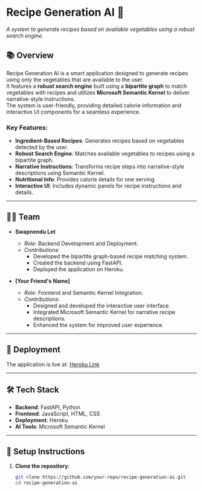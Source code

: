 # Recipe Generation AI 🍲  
_A system to generate recipes based on available vegetables using a robust search engine._

## 📚 Overview  
Recipe Generation AI is a smart application designed to generate recipes using only the vegetables that are available to the user.  
It features a **robust search engine** built using a **bipartite graph** to match vegetables with recipes and utilizes **Microsoft Semantic Kernel** to deliver narrative-style instructions.  
The system is user-friendly, providing detailed calorie information and interactive UI components for a seamless experience.

### Key Features:  
- **Ingredient-Based Recipes**: Generates recipes based on vegetables detected by the user.  
- **Robust Search Engine**: Matches available vegetables to recipes using a bipartite graph.  
- **Narrative Instructions**: Transforms recipe steps into narrative-style descriptions using Semantic Kernel.  
- **Nutritional Info**: Provides calorie details for one serving.  
- **Interactive UI**: Includes dynamic panels for recipe instructions and details.

---

## 👩‍💻 Team  
- **Swapnendu Let**  
  - _Role_: Backend Development and Deployment.  
  - _Contributions_:  
    - Developed the bipartite graph-based recipe matching system.  
    - Created the backend using FastAPI.  
    - Deployed the application on Heroku.  

- **[Your Friend's Name]**  
  - _Role_: Frontend and Semantic Kernel Integration.  
  - _Contributions_:  
    - Designed and developed the interactive user interface.  
    - Integrated Microsoft Semantic Kernel for narrative recipe descriptions.  
    - Enhanced the system for improved user experience.

---

## 🚀 Deployment  
The application is live at: [Heroku Link](#)

---

## 🛠️ Tech Stack  
- **Backend**: FastAPI, Python  
- **Frontend**: JavaScript, HTML, CSS  
- **Deployment**: Heroku  
- **AI Tools**: Microsoft Semantic Kernel  

---

## 📂 Setup Instructions  

1. **Clone the repository**:  
   ```bash
   git clone https://github.com/your-repo/recipe-generation-ai.git
   cd recipe-generation-ai
